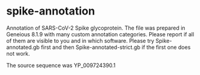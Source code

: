 # spike-annotation
Annotation of SARS-CoV-2 Spike glycoprotein. The file was prepared in Geneious 8.1.9 with many custom annotation categories. Please report if all of them are visible to you and in which software. Please try Spike-annotated.gb first and then Spike-annotated-strict.gb if the first one does not work. 

The source sequence was YP_009724390.1
